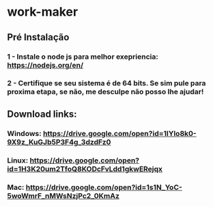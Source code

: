 # work-maker

## Pré Instalação
### 1 - Instale o node js para melhor exepriencia: https://nodejs.org/en/
### 2 - Certifique se seu sistema é de 64 bits. Se sim pule para proxima etapa, se não, me desculpe não posso lhe ajudar!
## Download links:
### Windows: https://drive.google.com/open?id=1IYlo8k0-9X9z_KuGJb5P3F4g_3dzdFz0
### Linux: https://drive.google.com/open?id=1H3K20um2TfoQ8KODcFvLdd1gkwERejqx
### Mac: https://drive.google.com/open?id=1s1N_YoC-5woWmrF_nMWsNzjPc2_0KmAz
